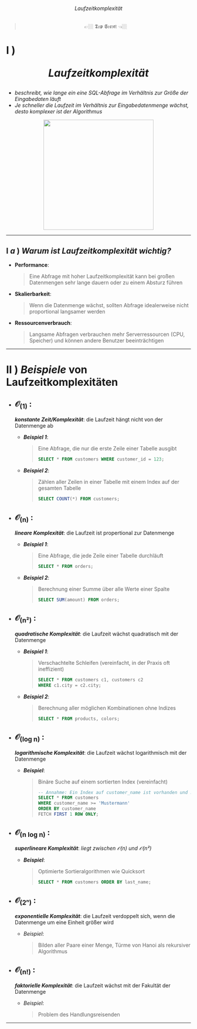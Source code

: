 ###### <div align="center"> Laufzeitkomplexität </div>
> <p align="center"> 👉🏼 𝕿𝔬𝖕 𝕾𝔢𝖈𝔯𝖊𝔱 👈🏼 </p>
<!--
> [!WARNING]
> <details>  
>  <summary align="center"> 👉🏼 𝕿𝔬𝖕 𝕾𝔢𝖈𝔯𝖊𝔱 👈🏼 🖱️<sup><sub color="red">click</sub></sup> </summary>  
>  
> ![sequenzen-erstellen](./img/seq_q01.png)
> ![nextval-currval](./img/seq_q02.png)
> ![cache-option](./img/seq_q03.png)
> ![nocycle-hit-end](./img/seq_q04.png) 
> ![workaround](./img/seq_q05.png)
> 
> </details>
-->
<!-- LAUFZEIT KOMPLEXITÄT -->

# **Ⅰ** ) <p align="center"> ***Laufzeitkomplexität*** </p>
   - *beschreibt, wie lange ein eine SQL-Abfrage im Verhältnis zur Größe der Eingabedaten läuft*  
   - *Je schneller die Laufzeit im Verhältnis zur Eingabedatenmenge wächst, desto komplexer ist der Algorithmus*

<div align="center">
  <img src="./img/komplexitätsklassen.png" align="center" height="300" width="300"> 
</div>

---    
## **Ⅰ** ***a*** ) *Warum ist Laufzeitkomplexität wichtig?*
   - **Performance**:
     > Eine Abfrage mit hoher Laufzeitkomplexität kann bei großen Datenmengen sehr lange dauern oder zu einem Absturz führen
   - **Skalierbarkeit**:
     > Wenn die Datenmenge wächst, sollten Abfrage idealerweise nicht proportional langsamer werden
   - **Ressourcenverbrauch**:
     > Langsame Abfragen verbrauchen mehr Serverressourcen (CPU, Speicher) und können andere Benutzer beeinträchtigen

---
# **Ⅱ** ) *Beispiele* von Laufzeitkomplexitäten
   - ## <div color="#00AA49">𝒪<sub>(1)</sub> : </div> 
       ***konstante Zeit/Komplexität***: die Laufzeit hängt nicht von der Datenmenge ab
       - ***Beispiel 1***:
         > Eine Abfrage, die nur die erste Zeile einer Tabelle ausgibt
         > ```sql
         > SELECT * FROM customers WHERE customer_id = 123;
         > ```
       - ***Beispiel 2***:
         > Zählen aller Zeilen in einer Tabelle mit einem Index auf der gesamten Tabelle
         > ```sql
         > SELECT COUNT(*) FROM customers;
         > ```

   - ## <div color="#00A217">𝒪<sub>(n)</sub> : </div> 
       ***lineare Komplexität***: die Laufzeit ist propertional zur Datenmenge
       - ***Beispiel 1***:
         > Eine Abfrage, die jede Zeile einer Tabelle durchläuft
         > ```sql
         > SELECT * FROM orders;
         > ```
       - ***Beispiel 2***:
         > Berechnung einer Summe über alle Werte einer Spalte
         > ```sql
         > SELECT SUM(amount) FROM orders;
         > ```

   - ## <div color="#DFDD00">𝒪<sub>(n²)</sub> : </div>
       ***quadratische Komplexität***: die Laufzeit wächst quadratisch mit der Datenmenge
       - ***Beispiel 1***:
         > Verschachtelte Schleifen (vereinfacht, in der Praxis oft ineffizient)
         > ```sql
         > SELECT * FROM customers c1, customers c2
         > WHERE c1.city = c2.city;
         > ```
       - ***Beispiel 2***:
         > Berechnung aller möglichen Kombinationen ohne Indizes
         > ```sql
         > SELECT * FROM products, colors;
         > ```    	
     
   - ## <div color="#01EE33">𝒪<sub>(log n)</sub> : </div>
       ***logarithmische Komplexität***: die Laufzeit wächst logarithmisch mit der Datenmenge
       - ***Beispiel***:
         > Binäre Suche auf einem sortierten Index (vereinfacht)
         > ```sql
         > -- Annahme: Ein Index auf customer_name ist vorhanden und sortiert
         > SELECT * FROM customers
         > WHERE customer_name >= 'Mustermann'
         > ORDER BY customer_name
         > FETCH FIRST 1 ROW ONLY;
         > ```
         
   - ## <div color="#AAFF00">𝒪<sub>(n log n)</sub> : </div>
       ***superlineare Komplexität***: *liegt zwischen 𝒪(n) und 𝒪(n²)* 
       - ***Beispiel***:
         > Optimierte Sortieralgorithmen wie Quicksort
         > ```sql
         > SELECT * FROM customers ORDER BY last_name;
         > ```

   - ## <div color="#EE4400">𝒪<sub>(2ⁿ)</sub> : </div>
       ***exponentielle Komplexität***: die Laufzeit verdoppelt sich, wenn die Datenmenge um eine Einheit größer wird
       - *Beispiel*:
         > Bilden aller Paare einer Menge, Türme von Hanoi als rekursiver Algorithmus
 
   - ## <div color="#990000">𝒪<sub>(n!)</sub> : </div>
       ***faktorielle Komplexität***: die Laufzeit wächst mit der Fakultät der Datenmenge
       - *Beispiel*:
         > Problem des Handlungsreisenden 

---
